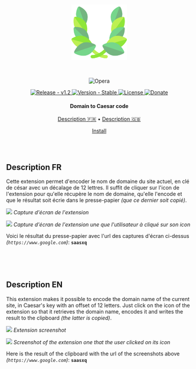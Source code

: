 <p align="center" >
    <img src="https://github.com/Game-K-Hack/MyCesarDomain/raw/main/icons/laurier-512.png" width=150 />
</p>

<br>

<div align="center">

  ![Opera](https://img.shields.io/badge/Opera-FF1B2D?style=for-the-badge&logo=Opera&logoColor=white)

  <a href="#">
    <img src="https://img.shields.io/static/v1?label=release&message=v1.0&color=blue" alt="Release - v1.2" />
  </a>
  <a href="#">
    <img src="https://img.shields.io/static/v1?label=version&message=stable&color=green" alt="Version - Stable" />
  </a>
  <a href="https://choosealicense.com/licenses/mpl-2.0">
    <img src="https://img.shields.io/badge/License-MPL-yellow" alt="License" />
  </a>
  <a href="https://www.paypal.com/paypalme/gamekdonate">
    <img src="https://img.shields.io/badge/Donate-PayPal-green.svg" alt="Donate" />
  </a>
</div>

<h4 align="center">Domain to Caesar code</h4>

<p align="center">
  <a href="#description-fr">Description 🇫🇷</a> •
  <a href="#description-en">Description 🇬🇧</a>
</p>

<p align="center">
  <a href="#install">Install</a>
</p>

<br>
<br>

## Description FR

Cette extension permet d'encoder le nom de domaine du site actuel, en clé de césar avec un décalage de 12 lettres. Il suffit de cliquer sur l'icon de l'extension pour qu'elle récupère le nom de domaine, qu'elle l'encode et que le résultat soit écrie dans le presse-papier *(que ce dernier soit copié)*.

![](https://cdn.discordapp.com/attachments/878980314129653810/1048986109000044566/Clipboard01.png)
*Capture d'écran de l'extension*

![](https://cdn.discordapp.com/attachments/878980314129653810/1048986115891265536/Clipboard02.png)
*Capture d'écran de l'extension une que l'utilisateur à cliqué sur son icon*

Voici le résultat du presse-papier avec l'url des captures d'écran ci-dessus *(`https://www.google.com`)*: **`saasxq`**

<br>
<br>
<br>

## Description EN

This extension makes it possible to encode the domain name of the current site, in Caesar's key with an offset of 12 letters. Just click on the icon of the extension so that it retrieves the domain name, encodes it and writes the result to the clipboard *(the latter is copied)*.

![](https://cdn.discordapp.com/attachments/878980314129653810/1048986109000044566/Clipboard01.png)
*Extension screenshot*

![](https://cdn.discordapp.com/attachments/878980314129653810/1048986115891265536/Clipboard02.png)
*Screenshot of the extension one that the user clicked on its icon*

Here is the result of the clipboard with the url of the screenshots above *(`https://www.google.com`)*: **`saasxq`**
